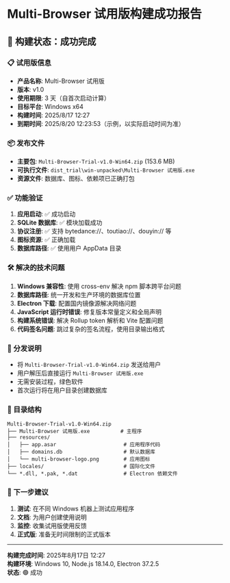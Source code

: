 # Multi-Browser 试用版构建成功报告

## 🎉 构建状态：成功完成

### 📋 试用版信息
- **产品名称**: Multi-Browser 试用版
- **版本**: v1.0
- **使用期限**: 3 天（自首次启动计算）
- **目标平台**: Windows x64
- **构建时间**: 2025/8/17 12:27
- **到期时间**: 2025/8/20 12:23:53（示例，以实际启动时间为准）

### 📦 发布文件
- **主要包**: `Multi-Browser-Trial-v1.0-Win64.zip` (153.6 MB)
- **可执行文件**: `dist_trial\win-unpacked\Multi-Browser 试用版.exe`
- **资源文件**: 数据库、图标、依赖项已正确打包

### ✅ 功能验证
1. **应用启动**: ✅ 成功启动
2. **SQLite 数据库**: ✅ 模块加载成功
3. **协议注册**: ✅ 支持 bytedance://、toutiao://、douyin:// 等
4. **图标资源**: ✅ 正确加载
5. **数据库路径**: ✅ 使用用户 AppData 目录

### 🛠️ 解决的技术问题
1. **Windows 兼容性**: 使用 cross-env 解决 npm 脚本跨平台问题
2. **数据库路径**: 统一开发和生产环境的数据库位置
3. **Electron 下载**: 配置国内镜像源解决网络问题
4. **JavaScript 运行时错误**: 修复版本常量定义和全局声明
5. **构建系统错误**: 解决 Rollup token 解析和 Vite 配置问题
6. **代码签名问题**: 跳过复杂的签名流程，使用目录输出格式

### 🚀 分发说明
- 将 `Multi-Browser-Trial-v1.0-Win64.zip` 发送给用户
- 用户解压后直接运行 `Multi-Browser 试用版.exe`
- 无需安装过程，绿色软件
- 首次运行将在用户目录创建数据库

### 📁 目录结构
```
Multi-Browser-Trial-v1.0-Win64.zip
├── Multi-Browser 试用版.exe          # 主程序
├── resources/
│   ├── app.asar                      # 应用程序代码
│   ├── domains.db                    # 默认数据库
│   └── multi-browser-logo.png        # 应用图标
├── locales/                          # 国际化文件
└── *.dll, *.pak, *.dat               # Electron 依赖文件
```

### 🎯 下一步建议
1. **测试**: 在不同 Windows 机器上测试应用程序
2. **文档**: 为用户创建使用说明
3. **监控**: 收集试用版使用反馈
4. **正式版**: 准备无时间限制的正式版本

---
**构建完成时间**: 2025年8月17日 12:27  
**构建环境**: Windows 10, Node.js 18.14.0, Electron 37.2.5  
**状态**: 🟢 成功
